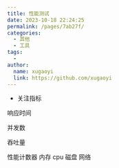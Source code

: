 ```yaml
---
title: 性能测试
date: 2023-10-18 22:24:25
permalink: /pages/7ab27f/
categories:
  - 其他
  - 工具
tags:
  - 
author: 
  name: xugaoyi
  link: https://github.com/xugaoyi
---
```

- 关注指标

响应时间

并发数

吞吐量

性能计数器 内存 cpu 磁盘 网络